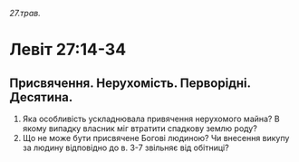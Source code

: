 
_27.трав._

# Левіт 27:14-34

## Присвячення. Нерухомість. Перворідні. Десятина.
1. Яка особливість ускладнювала привячення нерухомого майна? В якому випадку власник міг втратити спадкову землю роду?
2. Що не може бути присвячене Богові людиною? Чи внесення викупу за людину відповідно до в. 3-7 звільняє від обітниці?

